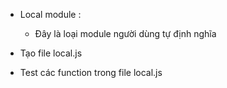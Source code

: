 - Local module : 
    - Đây là loại module người dùng tự định nghĩa


- Tạo file local.js

- Test các function trong file local.js